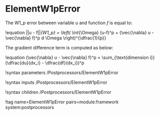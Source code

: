 # ElementW1pError

The W1_p error between variable $u$ and function $f$ is equal to:

!equation
||u - f||_{W1_p} = \left( \int_{\Omega} (u-f)^p + (\vec{\nabla} u - \vec{\nabla} f)^p d \Omega \right)^{\dfrac{1}{p}}

The gradient difference term is computed as below:

!equation
(\vec{\nabla} u - \vec{\nabla} f)^p = \sum_{\text{dimension i}} (\dfrac{du}{dx_i} - \dfrac{df}{dx_i})^p

!syntax parameters /Postprocessors/ElementW1pError

!syntax inputs /Postprocessors/ElementW1pError

!syntax children /Postprocessors/ElementW1pError

!tag name=ElementW1pError pairs=module:framework system:postprocessors
